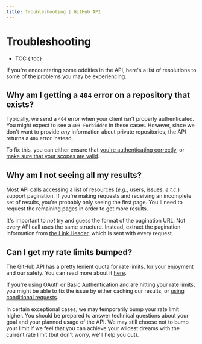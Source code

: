 ```yaml
---
title: Troubleshooting | GitHub API
---
```


# Troubleshooting

* TOC
{:toc}

If you're encountering some oddities in the API, here's a list of resolutions to
some of the problems you may be experiencing.

## Why am I getting a `404` error on a repository that exists?

Typically, we send a `404` error when your client isn't properly authenticated.
You might expect to see a `403 Forbidden` in these cases. However, since we don't
want to provide _any_ information about private repositories, the API returns a
`404` error instead.

To fix this, you can either ensure that [you're authenticating correctly](/guides/getting-started/),
or [make sure that your scopes are valid](/v3/oauth/#scopes).

## Why am I not seeing all my results?

Most API calls accessing a list of resources (_e.g._, users, issues, _e.t.c._) support
pagination. If you're making requests and receiving an incomplete set of results, you're
probably only seeing the first page. You'll need to request the remaining pages
in order to get more results.

It's important to *not* try and guess the format of the pagination URL. Not every
API call uses the same structure. Instead, extract the pagination information from
[the Link Header](/v3/#pagination), which is sent with every request.

## Can I get my rate limits bumped?

The GitHub API has a pretty lenient quota for rate limits, for your enjoyment and
our safety. You can read more about it [here](/v3/#rate-limiting).

If you're using OAuth or Basic Authentication and are hitting your rate limits,
you might be able to fix the issue by either caching our results, or [using conditional requests](/v3/#conditional-requests).

In certain exceptional cases, we may temporarily bump your rate limit higher. You
should be prepared to answer technical questions about your goal and your planned usage of the API. We may still choose not to bump your limit if we feel that you can achieve your wildest
dreams with the current rate limit (but don't worry, we'll help you out).
